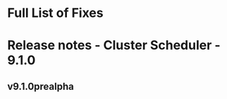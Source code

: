 # Full List of Fixes

# Release notes - Cluster Scheduler - 9.1.0

## v9.1.0prealpha

[//]: # (Eeach file has to end with two emty lines)

